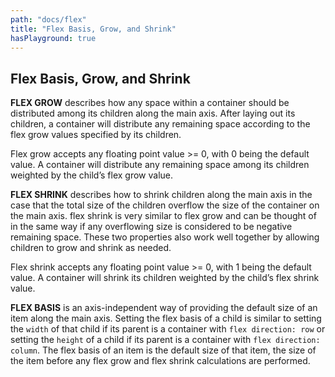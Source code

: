 ```yaml
---
path: "docs/flex"
title: "Flex Basis, Grow, and Shrink"
hasPlayground: true
---
```


## Flex Basis, Grow, and Shrink

**FLEX GROW** describes how any space within a container should be distributed
among its children along the main axis. After laying out its children, a container will
distribute any remaining space according to the flex grow values specified by its children.

Flex grow accepts any floating point value >= 0, with 0 being the default value.
A container will distribute any remaining space among its children weighted by the child’s flex grow value.

<controls prop="flexGrow"></controls>

**FLEX SHRINK** describes how to shrink children along the main axis in the
case that the total size of the children overflow the size of the container on the main axis.
flex shrink is very similar to flex grow and can be thought of in the same way if
any overflowing size is considered to be negative remaining space.
These two properties also work well together by allowing children to grow and shrink as needed.

Flex shrink accepts any floating point value >= 0, with 1 being the default value.
A container will shrink its children weighted by the child’s flex shrink value.

<controls prop="flexShrink"></controls>

**FLEX BASIS** is an axis-independent way of providing the default size of an item
along the main axis. Setting the flex basis of a child is similar to setting the `width` of that
child if its parent is a container with `flex direction: row` or setting the `height` of a child
if its parent is a container with `flex direction: column`. The flex basis of an item is the
default size of that item, the size of the item before any flex grow and flex shrink
calculations are performed.

<controls prop="flexBasis"></controls>
